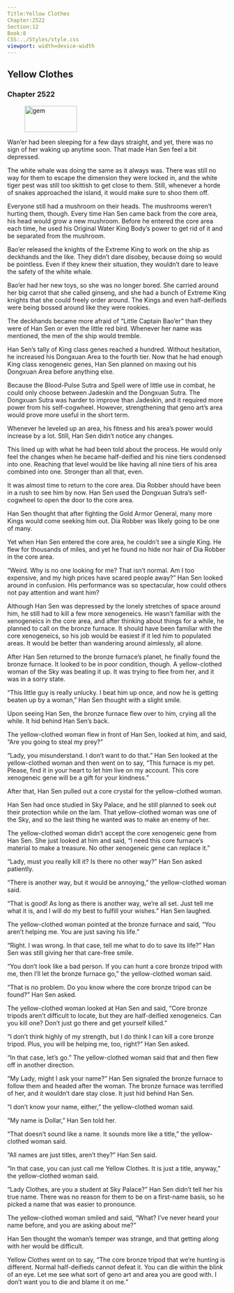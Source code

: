 ```yaml
---
Title:Yellow Clothes 
Chapter:2522 
Section:12 
Book:8 
CSS:../Styles/style.css 
viewport: width=device-width
---
```

  
## Yellow Clothes
### Chapter 2522
  
<figure>
	<img src="../Images/gem.gif" alt="gem" id="gem" width="120" height="60" />
</figure>
  

  
Wan’er had been sleeping for a few days straight, and yet, there was no sign of her waking up anytime soon. That made Han Sen feel a bit depressed.

The white whale was doing the same as it always was. There was still no way for them to escape the dimension they were locked in, and the white tiger pest was still too skittish to get close to them. Still, whenever a horde of snakes approached the island, it would make sure to shoo them off.

Everyone still had a mushroom on their heads. The mushrooms weren’t hurting them, though. Every time Han Sen came back from the core area, his head would grow a new mushroom. Before he entered the core area each time, he used his Original Water King Body’s power to get rid of it and be separated from the mushroom.

Bao’er released the knights of the Extreme King to work on the ship as deckhands and the like. They didn’t dare disobey, because doing so would be pointless. Even if they knew their situation, they wouldn’t dare to leave the safety of the white whale.

Bao’er had her new toys, so she was no longer bored. She carried around her big carrot that she called ginseng, and she had a bunch of Extreme King knights that she could freely order around. The Kings and even half-deifieds were being bossed around like they were rookies.

The deckhands became more afraid of “Little Captain Bao’er” than they were of Han Sen or even the little red bird. Whenever her name was mentioned, the men of the ship would tremble.

Han Sen’s tally of King class genes reached a hundred. Without hesitation, he increased his Dongxuan Area to the fourth tier. Now that he had enough King class xenogeneic genes, Han Sen planned on maxing out his Dongxuan Area before anything else.

Because the Blood-Pulse Sutra and Spell were of little use in combat, he could only choose between Jadeskin and the Dongxuan Sutra. The Dongxuan Sutra was harder to improve than Jadeskin, and it required more power from his self-cogwheel. However, strengthening that geno art’s area would prove more useful in the short term.

Whenever he leveled up an area, his fitness and his area’s power would increase by a lot. Still, Han Sen didn’t notice any changes.

This lined up with what he had been told about the process. He would only feel the changes when he became half-deified and his nine tiers condensed into one. Reaching that level would be like having all nine tiers of his area combined into one. Stronger than all that, even.

It was almost time to return to the core area. Dia Robber should have been in a rush to see him by now. Han Sen used the Dongxuan Sutra’s self-cogwheel to open the door to the core area.

Han Sen thought that after fighting the Gold Armor General, many more Kings would come seeking him out. Dia Robber was likely going to be one of many.

Yet when Han Sen entered the core area, he couldn’t see a single King. He flew for thousands of miles, and yet he found no hide nor hair of Dia Robber in the core area.

“Weird. Why is no one looking for me? That isn’t normal. Am I too expensive, and my high prices have scared people away?” Han Sen looked around in confusion. His performance was so spectacular, how could others not pay attention and want him?

Although Han Sen was depressed by the lonely stretches of space around him, he still had to kill a few more xenogeneics. He wasn’t familiar with the xenogeneics in the core area, and after thinking about things for a while, he planned to call on the bronze furnace. It should have been familiar with the core xenogeneics, so his job would be easiest if it led him to populated areas. It would be better than wandering around aimlessly, all alone.

After Han Sen returned to the bronze furnace’s planet, he finally found the bronze furnace. It looked to be in poor condition, though. A yellow-clothed woman of the Sky was beating it up. It was trying to flee from her, and it was in a sorry state.

“This little guy is really unlucky. I beat him up once, and now he is getting beaten up by a woman,” Han Sen thought with a slight smile.

Upon seeing Han Sen, the bronze furnace flew over to him, crying all the while. It hid behind Han Sen’s back.

The yellow-clothed woman flew in front of Han Sen, looked at him, and said, “Are you going to steal my prey?”

“Lady, you misunderstand. I don’t want to do that.” Han Sen looked at the yellow-clothed woman and then went on to say, “This furnace is my pet. Please, find it in your heart to let him live on my account. This core xenogeneic gene will be a gift for your kindness.”

After that, Han Sen pulled out a core crystal for the yellow-clothed woman.

Han Sen had once studied in Sky Palace, and he still planned to seek out their protection while on the lam. That yellow-clothed woman was one of the Sky, and so the last thing he wanted was to make an enemy of her.

The yellow-clothed woman didn’t accept the core xenogeneic gene from Han Sen. She just looked at him and said, “I need this core furnace’s material to make a treasure. No other xenogeneic gene can replace it.”

“Lady, must you really kill it? Is there no other way?” Han Sen asked patiently.

“There is another way, but it would be annoying,” the yellow-clothed woman said.

“That is good! As long as there is another way, we’re all set. Just tell me what it is, and I will do my best to fulfill your wishes.” Han Sen laughed.

The yellow-clothed woman pointed at the bronze furnace and said, “You aren’t helping me. You are just saving his life.”

“Right. I was wrong. In that case, tell me what to do to save its life?” Han Sen was still giving her that care-free smile.

“You don’t look like a bad person. If you can hunt a core bronze tripod with me, then I’ll let the bronze furnace go,” the yellow-clothed woman said.

“That is no problem. Do you know where the core bronze tripod can be found?” Han Sen asked.

The yellow-clothed woman looked at Han Sen and said, “Core bronze tripods aren’t difficult to locate, but they are half-deified xenogeneics. Can you kill one? Don’t just go there and get yourself killed.”

“I don’t think highly of my strength, but I do think I can kill a core bronze tripod. Plus, you will be helping me, too, right?” Han Sen asked.

“In that case, let’s go.” The yellow-clothed woman said that and then flew off in another direction.

“My Lady, might I ask your name?” Han Sen signaled the bronze furnace to follow them and headed after the woman. The bronze furnace was terrified of her, and it wouldn’t dare stay close. It just hid behind Han Sen.

“I don’t know your name, either,” the yellow-clothed woman said.

“My name is Dollar,” Han Sen told her.

“That doesn’t sound like a name. It sounds more like a title,” the yellow-clothed woman said.

“All names are just titles, aren’t they?” Han Sen said.

“In that case, you can just call me Yellow Clothes. It is just a title, anyway,” the yellow-clothed woman said.

“Lady Clothes, are you a student at Sky Palace?” Han Sen didn’t tell her his true name. There was no reason for them to be on a first-name basis, so he picked a name that was easier to pronounce.

The yellow-clothed woman smiled and said, “What? I’ve never heard your name before, and you are asking about me?”

Han Sen thought the woman’s temper was strange, and that getting along with her would be difficult.

Yellow Clothes went on to say, “The core bronze tripod that we’re hunting is different. Normal half-deifieds cannot defeat it. You can die within the blink of an eye. Let me see what sort of geno art and area you are good with. I don’t want you to die and blame it on me.”